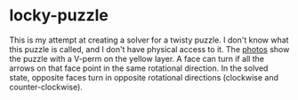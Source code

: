 # locky-puzzle

This is my attempt at creating a solver for a twisty puzzle. I don't know what this puzzle is called, and I don't have physical access to it. The [photos](photos) show the puzzle with a V-perm on the yellow layer. A face can turn if all the arrows on that face point in the same rotational direction. In the solved state, opposite faces turn in opposite rotational directions (clockwise and counter-clockwise).
